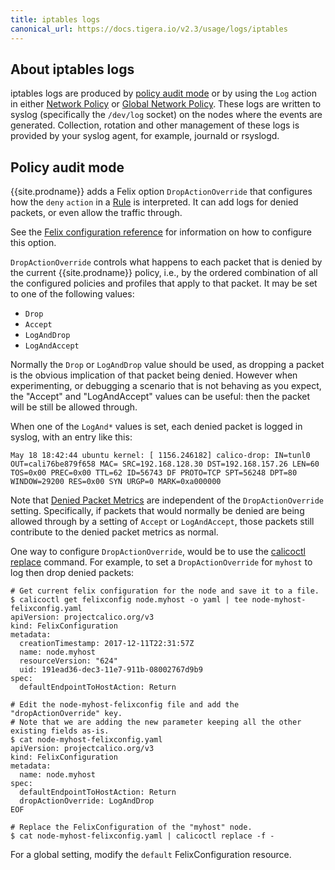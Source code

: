 ```yaml
---
title: iptables logs
canonical_url: https://docs.tigera.io/v2.3/usage/logs/iptables
---
```


## About iptables logs

iptables logs are produced by [policy audit mode](#policy-audit-mode) or by using the `Log` action in either
[Network Policy](../../reference/calicoctl/resources/networkpolicy) or [Global Network Policy](../../reference/calicoctl/resources/globalnetworkpolicy).
These logs are written to syslog (specifically the `/dev/log` socket) on the nodes where the events are generated.
Collection, rotation and other management of these logs is provided by your syslog agent, for example, journald or rsyslogd.

## Policy audit mode

{{site.prodname}} adds a Felix option `DropActionOverride` that configures how the
`deny` `action` in a [Rule]({{site.baseurl}}/{{page.version}}/reference/calicoctl/resources/networkpolicy#Rule) is interpreted.
It can add logs for denied packets, or even allow the traffic through.

See the
[Felix configuration reference]({{site.baseurl}}/{{page.version}}/reference/felix/configuration#{{site.prodnamedash}}-specific-configuration) for
information on how to configure this option.

`DropActionOverride` controls what happens to each packet that is denied by
the current {{site.prodname}} policy, i.e., by the ordered combination of all the
configured policies and profiles that apply to that packet.  It may be
set to one of the following values:

- `Drop`
- `Accept`
- `LogAndDrop`
- `LogAndAccept`

Normally the `Drop` or `LogAndDrop` value should be used, as dropping a
packet is the obvious implication of that packet being denied.  However when
experimenting, or debugging a scenario that is not behaving as you expect, the
"Accept" and "LogAndAccept" values can be useful: then the packet will be
still be allowed through.

When one of the `LogAnd*` values is set, each denied packet is logged in
syslog, with an entry like this:

```
May 18 18:42:44 ubuntu kernel: [ 1156.246182] calico-drop: IN=tunl0 OUT=cali76be879f658 MAC= SRC=192.168.128.30 DST=192.168.157.26 LEN=60 TOS=0x00 PREC=0x00 TTL=62 ID=56743 DF PROTO=TCP SPT=56248 DPT=80 WINDOW=29200 RES=0x00 SYN URGP=0 MARK=0xa000000
```

Note that [Denied Packet Metrics]({{site.baseurl}}/{{page.version}}/usage/metrics/metrics) are independent of the `DropActionOverride`
setting.  Specifically, if packets that would normally be denied are being
allowed through by a setting of `Accept` or `LogAndAccept`, those packets
still contribute to the denied packet metrics as normal.

One way to configure `DropActionOverride`, would be to use the [calicoctl replace]({{site.baseurl}}/{{page.version}}/reference/calicoctl/commands/replace)
command. For example, to set a `DropActionOverride` for `myhost` to log then drop denied packets:

```
# Get current felix configuration for the node and save it to a file.
$ calicoctl get felixconfig node.myhost -o yaml | tee node-myhost-felixconfig.yaml
apiVersion: projectcalico.org/v3
kind: FelixConfiguration
metadata:
  creationTimestamp: 2017-12-11T22:31:57Z
  name: node.myhost
  resourceVersion: "624"
  uid: 191ead36-dec3-11e7-911b-08002767d9b9
spec:
  defaultEndpointToHostAction: Return

# Edit the node-myhost-felixconfig file and add the "dropActionOverride" key.
# Note that we are adding the new parameter keeping all the other existing fields as-is.
$ cat node-myhost-felixconfig.yaml
apiVersion: projectcalico.org/v3
kind: FelixConfiguration
metadata:
  name: node.myhost
spec:
  defaultEndpointToHostAction: Return
  dropActionOverride: LogAndDrop
EOF

# Replace the FelixConfiguration of the "myhost" node.
$ cat node-myhost-felixconfig.yaml | calicoctl replace -f -
```

For a global setting, modify the `default` FelixConfiguration resource.
